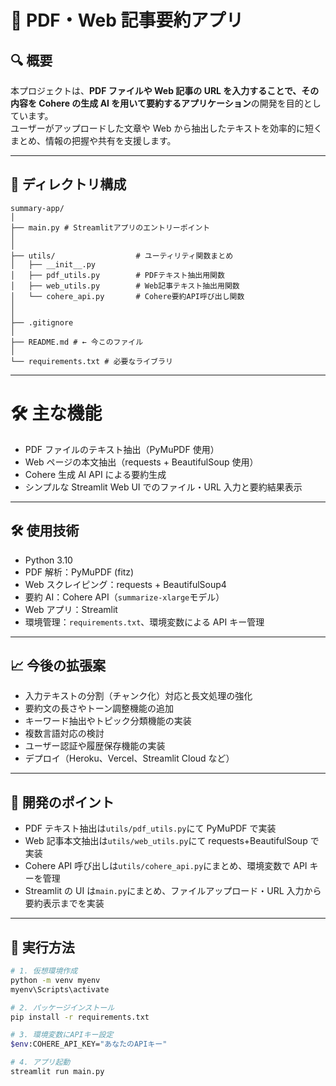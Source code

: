 # 📘 PDF・Web 記事要約アプリ

## 🔍 概要

本プロジェクトは、**PDF ファイルや Web 記事の URL を入力することで、その内容を Cohere の生成 AI を用いて要約するアプリケーション**の開発を目的としています。  
ユーザーがアップロードした文章や Web から抽出したテキストを効率的に短くまとめ、情報の把握や共有を支援します。

---

## 📁 ディレクトリ構成

```
summary-app/
│
├── main.py # Streamlitアプリのエントリーポイント
│
│
├── utils/                  # ユーティリティ関数まとめ
│   ├── __init__.py
│   ├── pdf_utils.py        # PDFテキスト抽出用関数
│   ├── web_utils.py        # Web記事テキスト抽出用関数
│   └── cohere_api.py       # Cohere要約API呼び出し関数
│
│
├── .gitignore
│
├── README.md # ← 今このファイル
│
└── requirements.txt # 必要なライブラリ
```

---

# 🛠️ 主な機能

- PDF ファイルのテキスト抽出（PyMuPDF 使用）
- Web ページの本文抽出（requests + BeautifulSoup 使用）
- Cohere 生成 AI API による要約生成
- シンプルな Streamlit Web UI でのファイル・URL 入力と要約結果表示

---

## 🛠 使用技術

- Python 3.10
- PDF 解析：PyMuPDF (fitz)
- Web スクレイピング：requests + BeautifulSoup4
- 要約 AI：Cohere API（`summarize-xlarge`モデル）
- Web アプリ：Streamlit
- 環境管理：`requirements.txt`、環境変数による API キー管理

---

## 📈 今後の拡張案

- 入力テキストの分割（チャンク化）対応と長文処理の強化
- 要約文の長さやトーン調整機能の追加
- キーワード抽出やトピック分類機能の実装
- 複数言語対応の検討
- ユーザー認証や履歴保存機能の実装
- デプロイ（Heroku、Vercel、Streamlit Cloud など）

---

## 📌 開発のポイント

- PDF テキスト抽出は`utils/pdf_utils.py`にて PyMuPDF で実装
- Web 記事本文抽出は`utils/web_utils.py`にて requests+BeautifulSoup で実装
- Cohere API 呼び出しは`utils/cohere_api.py`にまとめ、環境変数で API キーを管理
- Streamlit の UI は`main.py`にまとめ、ファイルアップロード・URL 入力から要約表示までを実装

---

## 📌 実行方法

```bash
# 1. 仮想環境作成
python -m venv myenv
myenv\Scripts\activate

# 2. パッケージインストール
pip install -r requirements.txt

# 3. 環境変数にAPIキー設定
$env:COHERE_API_KEY="あなたのAPIキー"

# 4. アプリ起動
streamlit run main.py
```
